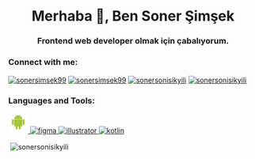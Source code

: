 <h1 align="center">Merhaba 👋, Ben Soner Şimşek</h1>
<h3 align="center">Frontend web developer olmak için çabalıyorum.</h3>


<h3 align="left">Connect with me:</h3>
<p align="left">
<a href="https://twitter.com/sonersimsek99" target="blank"><img align="center" src="https://raw.githubusercontent.com/rahuldkjain/github-profile-readme-generator/master/src/images/icons/Social/twitter.svg" alt="sonersimsek99" height="30" width="40" /></a>
<a href="https://linkedin.com/in/sonersimsek99" target="blank"><img align="center" src="https://raw.githubusercontent.com/rahuldkjain/github-profile-readme-generator/master/src/images/icons/Social/linked-in-alt.svg" alt="sonersimsek99" height="30" width="40" /></a>
<a href="https://instagram.com/sonersonisikyili" target="blank"><img align="center" src="https://raw.githubusercontent.com/rahuldkjain/github-profile-readme-generator/master/src/images/icons/Social/instagram.svg" alt="sonersonisikyili" height="30" width="40" /></a>
<a href="https://www.youtube.com/channel/UCcJ9qYwPj4geUxZvmDN3bwA" target="blank"><img align="center" src="https://raw.githubusercontent.com/rahuldkjain/github-profile-readme-generator/master/src/images/icons/Social/youtube.svg" alt="sonersonisikyili" height="30" width="40" /></a>
</p>

<h3 align="left">Languages and Tools:</h3>
<p align="left"> <a href="https://developer.android.com" target="_blank"> <img src="https://raw.githubusercontent.com/devicons/devicon/master/icons/android/android-original-wordmark.svg" alt="android" width="40" height="40"/> </a> <a href="https://www.figma.com/" target="_blank"> <img src="https://www.vectorlogo.zone/logos/figma/figma-icon.svg" alt="figma" width="40" height="40"/> </a> <a href="https://www.adobe.com/in/products/illustrator.html" target="_blank"> <img src="https://www.vectorlogo.zone/logos/adobe_illustrator/adobe_illustrator-icon.svg" alt="illustrator" width="40" height="40"/> </a> <a href="https://kotlinlang.org" target="_blank"> <img src="https://www.vectorlogo.zone/logos/kotlinlang/kotlinlang-icon.svg" alt="kotlin" width="40" height="40"/> </a> </p>

<p>&nbsp;<img align="center" src="https://github-readme-stats.vercel.app/api?username=sonersimsekk&show_icons=true&locale=en" alt="sonersonisikyili" /></p>
